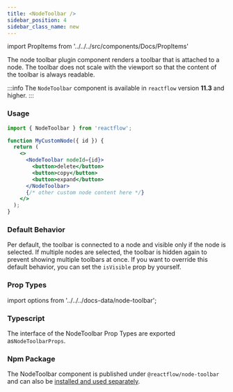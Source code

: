 ```yaml
---
title: <NodeToolbar />
sidebar_position: 4
sidebar_class_name: new
---
```


import PropItems from '../../../src/components/Docs/PropItems'

The node toolbar plugin component renders a toolbar that is attached to a node. The toolbar does not scale with the viewport so that the content of the toolbar is always readable.

:::info
The `NodeToolbar` component is available in `reactflow` version **11.3** and higher.
:::

### Usage

```jsx
import { NodeToolbar } from 'reactflow';

function MyCustomNode({ id }) {
  return (
    <>
      <NodeToolbar nodeId={id}>
        <button>delete</button>
        <button>copy</button>
        <button>expand</button>
      </NodeToolbar>
      {/* other custom node content here */}
    </>
  );
}
```

### Default Behavior

Per default, the toolbar is connected to a node and visible only if the node is selected. If multiple nodes are selected, the toolbar is hidden again to prevent showing multiple toolbars at once. If you want to override this default behavior, you can set the `isVisible` prop by yourself.

### Prop Types

import options from '../../../docs-data/node-toolbar';

<PropItems props={options} />

### Typescript

The interface of the NodeToolbar Prop Types are exported as`NodeToolbarProps`.

### Npm Package

The NodeToolbar component is published under `@reactflow/node-toolbar` and can also be [installed and used separately](/docs/overview/packages/#node-toolbar).
